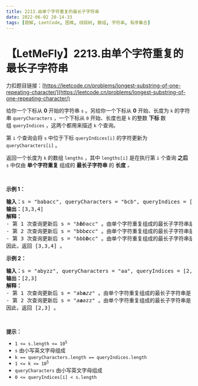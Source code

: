 ```yaml
---
title: 2213.由单个字符重复的最长子字符串
date: 2022-06-02 20-14-33
tags: [题解, LeetCode, 困难, 线段树, 数组, 字符串, 有序集合]
---
```


# 【LetMeFly】2213.由单个字符重复的最长子字符串

力扣题目链接：[https://leetcode.cn/problems/longest-substring-of-one-repeating-character/](https://leetcode.cn/problems/longest-substring-of-one-repeating-character/)

<p>给你一个下标从 <strong>0</strong> 开始的字符串 <code>s</code> 。另给你一个下标从 <strong>0</strong> 开始、长度为 <code>k</code> 的字符串 <code>queryCharacters</code> ，一个下标从 <code>0</code> 开始、长度也是 <code>k</code> 的整数 <strong>下标</strong> 数组&nbsp;<code>queryIndices</code> ，这两个都用来描述 <code>k</code> 个查询。</p>

<p>第 <code>i</code> 个查询会将 <code>s</code> 中位于下标 <code>queryIndices[i]</code> 的字符更新为 <code>queryCharacters[i]</code> 。</p>

<p>返回一个长度为 <code>k</code> 的数组 <code>lengths</code> ，其中 <code>lengths[i]</code> 是在执行第 <code>i</code> 个查询 <strong>之后</strong> <code>s</code> 中仅由 <strong>单个字符重复</strong> 组成的 <strong>最长子字符串</strong> 的 <strong>长度</strong> <em>。</em></p>

<p>&nbsp;</p>

<p><strong>示例 1：</strong></p>

<pre>
<strong>输入：</strong>s = "babacc", queryCharacters = "bcb", queryIndices = [1,3,3]
<strong>输出：</strong>[3,3,4]
<strong>解释：</strong>
- 第 1 次查询更新后 s = "<em>b<strong>b</strong>b</em>acc" 。由单个字符重复组成的最长子字符串是 "bbb" ，长度为 3 。
- 第 2 次查询更新后 s = "bbb<em><strong>c</strong>cc</em>" 。由单个字符重复组成的最长子字符串是 "bbb" 或 "ccc"，长度为 3 。
- 第 3 次查询更新后 s = "<em>bbb<strong>b</strong></em>cc" 。由单个字符重复组成的最长子字符串是 "bbbb" ，长度为 4 。
因此，返回 [3,3,4] 。</pre>

<p><strong>示例 2：</strong></p>

<pre>
<strong>输入：</strong>s = "abyzz", queryCharacters = "aa", queryIndices = [2,1]
<strong>输出：</strong>[2,3]
<strong>解释：</strong>
- 第 1 次查询更新后 s = "ab<strong>a</strong><em>zz</em>" 。由单个字符重复组成的最长子字符串是 "zz" ，长度为 2 。
- 第 2 次查询更新后 s = "<em>a<strong>a</strong>a</em>zz" 。由单个字符重复组成的最长子字符串是 "aaa" ，长度为 3 。
因此，返回 [2,3] 。
</pre>

<p>&nbsp;</p>

<p><strong>提示：</strong></p>

<ul>
	<li><code>1 &lt;= s.length &lt;= 10<sup>5</sup></code></li>
	<li><code>s</code> 由小写英文字母组成</li>
	<li><code>k == queryCharacters.length == queryIndices.length</code></li>
	<li><code>1 &lt;= k &lt;= 10<sup>5</sup></code></li>
	<li><code>queryCharacters</code> 由小写英文字母组成</li>
	<li><code>0 &lt;= queryIndices[i] &lt; s.length</code></li>
</ul>


    